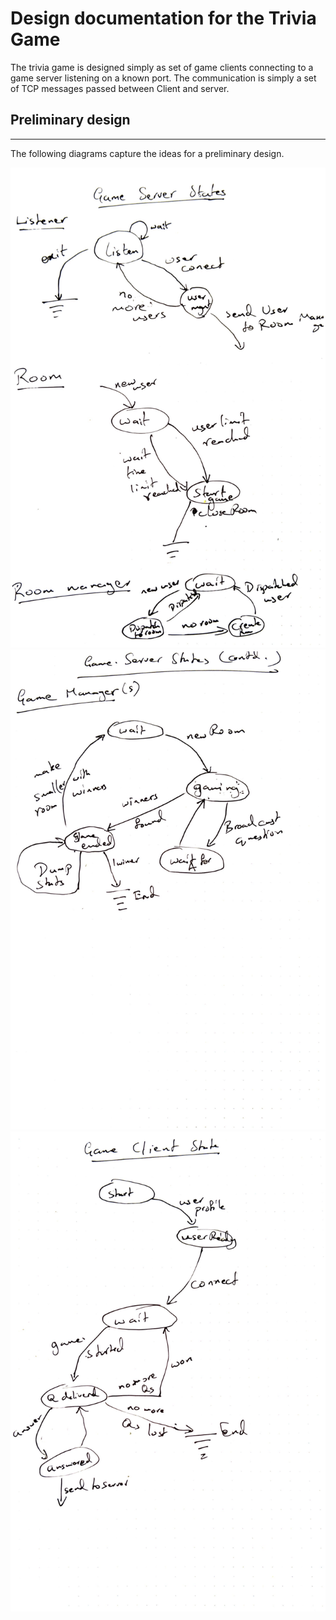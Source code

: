 # Design documentation for the Trivia Game

The trivia game is designed simply as set of game clients connecting to a
game server listening on a known port. The communication is simply a set of
TCP messages passed between Client and server.

## Preliminary design
---
The following diagrams capture the ideas for a preliminary design.

![Server State Diagram 1](docs/state_dia_1.png)
![Server State Diagram 2](docs/state_dia_2.png)
![Client State Diagram](docs/state_dia_3.png)

